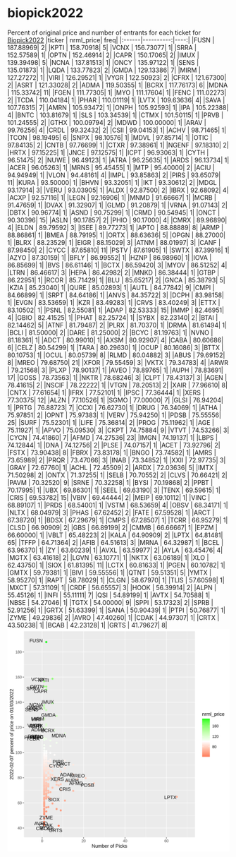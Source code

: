 # biopick2022
Percent of original price and number of entrants for each ticket for [Biopick2022](https://twitter.com/hashtag/Biopick2022)
|ticker | nrml_price| freq|
|:------|----------:|----:|
|FUSN   |  187.88969|    2|
|KPTI   |  158.70918|    5|
|VCNX   |  156.73077|    1|
|SRRA   |  152.57589|    1|
|OPTN   |  152.46914|    2|
|CAPR   |  150.17065|    2|
|IMUX   |  139.39498|    5|
|NCNA   |  137.81513|    1|
|ONCY   |  135.97122|    1|
|SENS   |  135.01873|    1|
|LQDA   |  133.77823|    2|
|GMDA   |  129.13386|    7|
|MIRM   |  127.27272|    1|
|VIRI   |  126.29521|    1|
|VYGR   |  122.50923|    2|
|CFRX   |  121.67300|    2|
|ASRT   |  121.33028|    2|
|ADMA   |  119.50355|    1|
|BCRX   |  117.76173|    6|
|MDNA   |  115.33742|   11|
|FGEN   |  111.77305|    1|
|MYO    |  111.17604|    1|
|FENC   |  111.02273|    2|
|TCDA   |  110.04184|    1|
|PHAR   |  110.01119|    1|
|LVTX   |  109.63636|    4|
|SAVA   |  107.76315|    7|
|AMRN   |  105.93472|    1|
|ONPH   |  105.92593|    1|
|IPA    |  105.22388|    4|
|BNTC   |  103.81679|    1|
|SLS    |  103.34539|    1|
|CTMX   |  101.50115|    1|
|PRVB   |  101.24555|    2|
|GTHX   |  100.09794|    2|
|MDWD   |  100.00000|    1|
|ARAV   |   99.76256|    4|
|CRDL   |   99.32432|    2|
|CSII   |   99.04153|    1|
|ACHV   |   98.71465|    1|
|TCON   |   98.19495|    6|
|SNPX   |   98.10576|    1|
|MDVL   |   97.85714|    1|
|OTIC   |   97.84135|    2|
|CNTB   |   97.76699|    1|
|CTXR   |   97.38961|    1|
|NGENF  |   97.18310|    2|
|HRTX   |   97.15225|    1|
|JNCE   |   97.12575|    1|
|ICPT   |   96.93063|    1|
|CYTH   |   96.51475|    2|
|NUWE   |   96.49123|    1|
|ATRA   |   96.25635|    1|
|ARDS   |   96.13734|    1|
|ACER   |   96.05263|    1|
|MRNS   |   95.45455|    1|
|MTP    |   95.40000|    2|
|ACIU   |   94.94949|    1|
|VLON   |   94.48161|    4|
|IMPL   |   93.85863|    2|
|PIRS   |   93.65079|   11|
|KURA   |   93.50000|    1|
|BHVN   |   93.32051|    1|
|IKT    |   93.30612|    2|
|MDGL   |   93.17914|    3|
|VERU   |   93.03905|    1|
|ALDX   |   92.87500|    2|
|IBRX   |   92.68092|    4|
|ACXP   |   92.57116|    1|
|LEGN   |   92.16906|    1|
|MNMD   |   91.66667|    1|
|MCRB   |   91.47659|    1|
|DVAX   |   91.32907|    1|
|GLMD   |   91.20879|    1|
|VRNA   |   91.07143|    2|
|DBTX   |   90.96774|    1|
|ASND   |   90.75299|    1|
|CRMD   |   90.54945|    1|
|ONCT   |   90.30396|   15|
|ASLN   |   90.17857|    2|
|PHIO   |   90.17000|    4|
|CMRX   |   89.96890|    4|
|ELDN   |   89.79592|    3|
|ISEE   |   89.77273|    1|
|APTO   |   88.88889|    8|
|ARMP   |   88.86861|    1|
|BMEA   |   88.79195|    1|
|ORTX   |   88.63636|    5|
|OPGN   |   88.27000|    1|
|BLRX   |   88.23529|    1|
|EIGR   |   88.15029|    3|
|ATNM   |   88.01997|    3|
|CANF   |   87.98450|    2|
|CYCC   |   87.65810|   11|
|PSTV   |   87.61905|    1|
|SWTX   |   87.39916|    1|
|AZYO   |   87.30159|    1|
|BFLY   |   86.99552|    1|
|HZNP   |   86.98960|    1|
|IOVA   |   86.85699|    1|
|BVS    |   86.61146|    1|
|BCTX   |   86.59420|    3|
|MYOV   |   86.51252|    4|
|LTRN   |   86.46617|    3|
|HEPA   |   86.42982|    2|
|MNKD   |   86.38444|    1|
|GTBP   |   86.22951|    1|
|RCOR   |   85.71429|    1|
|BLU    |   85.65217|    2|
|GNCA   |   85.38793|    5|
|KZIA   |   85.23040|    1|
|QURE   |   85.02893|    1|
|AUTL   |   84.77842|    9|
|CMPI   |   84.66899|    1|
|SRPT   |   84.64186|    1|
|ANVS   |   84.35722|    3|
|DCPH   |   83.98158|    1|
|EVGN   |   83.53659|    1|
|KZR    |   83.49283|    1|
|CRVS   |   83.40249|    3|
|ETTX   |   83.10502|    1|
|PSNL   |   82.55081|    1|
|ADAP   |   82.53333|   15|
|IMMP   |   82.46951|    4|
|GBIO   |   82.41525|    1|
|PHAT   |   82.25724|    1|
|SYBX   |   82.23140|    2|
|BTAI   |   82.14462|    5|
|ATNF   |   81.79487|    2|
|PLRX   |   81.70370|    1|
|DRMA   |   81.61494|    1|
|BCLI   |   81.50000|    2|
|DARE   |   81.25000|    2|
|BCYC   |   81.19763|    1|
|NVNO   |   81.18361|    1|
|ADCT   |   80.99010|    1|
|AXSM   |   80.92907|    4|
|CABA   |   80.60686|    6|
|CELZ   |   80.54299|    1|
|TARA   |   80.29630|    1|
|OCUP   |   80.16086|    3|
|BTTX   |   80.10753|    1|
|OCUL   |   80.05739|    8|
|RLMD   |   80.04882|    3|
|ABUS   |   79.69152|    8|
|MREO   |   79.68750|   21|
|XFOR   |   79.55459|    3|
|VKTX   |   79.34783|    4|
|ARWR   |   79.21568|    3|
|PLXP   |   78.90137|    1|
|AVEO   |   78.89765|    1|
|AUPH   |   78.83691|   17|
|GOSS   |   78.73563|    1|
|NKTR   |   78.68246|    3|
|CLPT   |   78.43137|    3|
|AGEN   |   78.41615|    2|
|NSCIF  |   78.22222|    1|
|VTGN   |   78.20513|    2|
|XAIR   |   77.96610|    8|
|CNTX   |   77.61654|    1|
|IFRX   |   77.52101|    1|
|IPSC   |   77.36444|    1|
|XERS   |   77.30375|   12|
|ALZN   |   77.10526|    1|
|SGMO   |   77.00000|    7|
|GLSI   |   76.94204|    1|
|PRTG   |   76.88723|    7|
|CCXI   |   76.62730|    1|
|DRUG   |   76.34069|    1|
|ATHA   |   75.97851|    2|
|OPNT   |   75.97383|    1|
|VERV   |   75.94250|    1|
|PDSB   |   75.55556|   25|
|SURF   |   75.52301|    1|
|LIFE   |   75.36814|    2|
|PROG   |   75.11962|    1|
|AGE    |   75.11927|    1|
|APVO   |   75.09530|    3|
|CKPT   |   74.75884|    9|
|VTVT   |   74.53266|    3|
|CYCN   |   74.41860|    7|
|AFMD   |   74.27536|   23|
|IMGN   |   74.19137|    1|
|LBPS   |   74.12844|    1|
|DNA    |   74.12756|    2|
|PLSE   |   74.07157|    1|
|ACET   |   73.92796|    2|
|FSTX   |   73.90438|    8|
|FBRX   |   73.83178|    1|
|BNGO   |   73.74582|    1|
|AMRS   |   73.65989|    2|
|PRQR   |   73.47066|    3|
|INAB   |   73.34852|    1|
|XXII   |   72.97735|    3|
|GRAY   |   72.67760|    1|
|ACHL   |   72.45509|    2|
|ARDX   |   72.03636|    5|
|IMTX   |   71.50298|    2|
|ONTX   |   71.37255|    1|
|SELB   |   70.70552|    2|
|CLVS   |   70.66421|    2|
|PAVM   |   70.32520|    9|
|SRNE   |   70.32258|    1|
|BYSI   |   70.19868|    2|
|PPBT   |   70.17995|    1|
|UBX    |   69.86301|    1|
|SEEL   |   69.63190|    3|
|TENX   |   69.59615|    1|
|CRIS   |   69.53782|   15|
|VBIV   |   69.44444|    2|
|MEIP   |   69.10112|    1|
|VINC   |   68.89107|    1|
|PRDS   |   68.54001|    1|
|VSTM   |   68.53659|    4|
|OBSV   |   68.34171|    1|
|NLTX   |   68.04979|    3|
|PHAS   |   67.62452|    2|
|FATE   |   67.59528|    1|
|ARCT   |   67.38720|    1|
|BDSX   |   67.29679|    1|
|CMPS   |   67.28507|    1|
|TCRR   |   66.95279|    1|
|CLSD   |   66.90909|    2|
|GBS    |   66.89199|    2|
|CMMB   |   66.66667|    1|
|EPZM   |   66.60000|    1|
|VBLT   |   65.48223|    2|
|KALA   |   64.90909|    2|
|LPTX   |   64.81481|   65|
|TFFP   |   64.71364|    2|
|AFIB   |   64.51613|    3|
|MRNA   |   64.32987|    1|
|BCEL   |   63.96370|    1|
|ZY     |   63.60239|    1|
|AVXL   |   63.59977|    2|
|AYLA   |   63.45476|    4|
|MGTX   |   63.41618|    2|
|LGVN   |   63.10771|    1|
|NKTX   |   63.06189|    1|
|XLO    |   62.43750|    1|
|SIOX   |   61.81395|   11|
|LCTX   |   60.81633|    1|
|PGEN   |   60.10782|    1|
|GMTX   |   59.79381|    1|
|BIVI   |   59.55556|    1|
|QTNT   |   59.51351|    5|
|YMTX   |   58.95270|    1|
|RAPT   |   58.78029|    1|
|CLGN   |   58.67970|    1|
|TLIS   |   57.60598|    1|
|MXCT   |   57.31109|    1|
|CRDF   |   56.65557|    3|
|HOOK   |   56.39914|    2|
|ALPN   |   55.45126|    1|
|INFI   |   55.11111|    7|
|QSI    |   54.89199|    1|
|AVTX   |   54.70588|    1|
|NBSE   |   54.27046|    1|
|TGTX   |   54.00000|    9|
|SPPI   |   53.17323|    2|
|SPRB   |   52.91256|    1|
|GRTX   |   51.63399|    1|
|SANA   |   50.90439|    1|
|PTPI   |   50.76877|    1|
|ZYME   |   49.29836|    2|
|AVRO   |   47.40260|    1|
|CDAK   |   44.97307|    1|
|CRTX   |   43.50238|    1|
|BCAB   |   42.23128|    1|
|GRTS   |   41.79627|    8|
![retvspicks](biopicks.png?raw=true)
